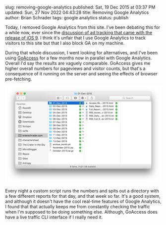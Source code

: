 slug: removing-google-analytics
published: Sat, 19 Dec 2015 at 03:37 PM
updated: Sun, 27 Nov 2022 04:43:28 
title: Removing Google Analytics
author: Brian Schrader
tags: google analytics
status: publish

Today, I removed Google Analytics from this site. I've been
debating this for a while now, ever since the [discussion of ad tracking that
came with the release of iOS 9][0]. I think it's unfair that I use Google 
Analytics to track visitors to this site but that I also block GA on my
machine.

During that whole discussion, I went looking for alternatives, and I've been
using [GoAccess][1] for a few months now in parallel with Google Analytics. 
Overall I'd say the results are vaguely comparable. GoAccess gives me higher 
overall numbers for pageviews and visitor counts, but that's a consequence of it
running on the server and seeing the effects of browser pre-fetching. 

![My reports](../../images/blog/_reports.png)

Every night a custom script runs the numbers and spits out a directory with a 
few different reports for that day, and that week so far. It's a good system, 
and although it doesn't have the cool real-time features of Google Analytics, 
I found that that actually keeps me from constantly checking the traffic when 
I'm supposed to be doing something else. Although, GoAccess does have a live 
traffic CLI interface if I really need it.

[0]: http://brianschrader.com/archive/re-the-ethics-of-modern-web-ad-blocking/ 
[1]: http://goaccess.io
